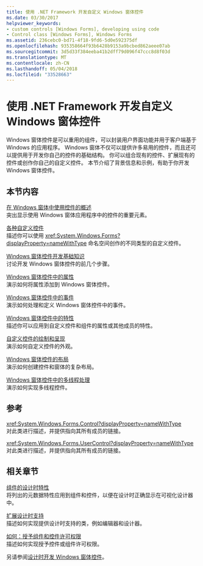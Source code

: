 ```yaml
---
title: 使用 .NET Framework 开发自定义 Windows 窗体控件
ms.date: 03/30/2017
helpviewer_keywords:
- custom controls [Windows Forms], developing using code
- Control class [Windows Forms], Windows Forms
ms.assetid: 236cebc0-bd71-4f18-9fd6-5d0e592375df
ms.openlocfilehash: 935358664f93b6428b9153a9bcbed862aeee07ab
ms.sourcegitcommit: 3d5d33f384eeba41b2dff79d096f47ccc8d8f03d
ms.translationtype: MT
ms.contentlocale: zh-CN
ms.lasthandoff: 05/04/2018
ms.locfileid: "33528663"
---
```

# <a name="developing-custom-windows-forms-controls-with-the-net-framework"></a>使用 .NET Framework 开发自定义 Windows 窗体控件
Windows 窗体控件是可以重用的组件，可以封装用户界面功能并用于客户端基于 Windows 的应用程序。 Windows 窗体不仅可以提供许多易用的控件，而且还可以提供用于开发你自己的控件的基础结构。 你可以组合现有的控件、扩展现有的控件或创作你自己的自定义控件。 本节介绍了背景信息和示例，有助于你开发 Windows 窗体控件。  
  
## <a name="in-this-section"></a>本节内容  
 [在 Windows 窗体中使用控件的概述](../../../../docs/framework/winforms/controls/overview-of-using-controls-in-windows-forms.md)  
 突出显示使用 Windows 窗体应用程序中的控件的重要元素。  
  
 [各种自定义控件](../../../../docs/framework/winforms/controls/varieties-of-custom-controls.md)  
 描述你可以使用 <xref:System.Windows.Forms?displayProperty=nameWithType> 命名空间创作的不同类型的自定义控件。  
  
 [Windows 窗体控件开发基础知识](../../../../docs/framework/winforms/controls/windows-forms-control-development-basics.md)  
 讨论开发 Windows 窗体控件的前几个步骤。  
  
 [Windows 窗体控件中的属性](../../../../docs/framework/winforms/controls/properties-in-windows-forms-controls.md)  
 演示如何将属性添加到 Windows 窗体控件。  
  
 [Windows 窗体控件中的事件](../../../../docs/framework/winforms/controls/events-in-windows-forms-controls.md)  
 演示如何处理和定义 Windows 窗体控件中的事件。  
  
 [Windows 窗体控件中的特性](../../../../docs/framework/winforms/controls/attributes-in-windows-forms-controls.md)  
 描述你可以应用到自定义控件和组件的属性或其他成员的特性。  
  
 [自定义控件的绘制和呈现](../../../../docs/framework/winforms/controls/custom-control-painting-and-rendering.md)  
 演示如何自定义控件的外观。  
  
 [Windows 窗体控件的布局](../../../../docs/framework/winforms/controls/layout-in-windows-forms-controls.md)  
 演示如何创建控件和窗体的复杂布局。  
  
 [Windows 窗体控件中的多线程处理](../../../../docs/framework/winforms/controls/multithreading-in-windows-forms-controls.md)  
 演示如何实现多线程控件。  
  
## <a name="reference"></a>参考  
 <xref:System.Windows.Forms.Control?displayProperty=nameWithType>  
 对此类进行描述，并提供指向其所有成员的链接。  
  
 <xref:System.Windows.Forms.UserControl?displayProperty=nameWithType>  
 对此类进行描述，并提供指向其所有成员的链接。  
  
## <a name="related-sections"></a>相关章节  
 [组件的设计时特性](http://msdn.microsoft.com/library/12050fe3-9327-4509-9e21-4ee2494b95c3)  
 将列出的元数据特性应用到组件和控件，以便在设计时正确显示在可视化设计器中。  
  
 [扩展设计时支持](http://msdn.microsoft.com/library/d6ac8a6a-42fd-4bc8-bf33-b212811297e2)  
 描述如何实现提供设计时支持的类，例如编辑器和设计器。  
  
 [如何：授予组件和控件许可权限](http://msdn.microsoft.com/library/8e66c1ed-a445-4b26-8185-990b6e2bbd57)  
 描述如何实现授予控件或组件许可权限。  
  
 另请参阅[设计时开发 Windows 窗体控件](http://msdn.microsoft.com/library/w29y3h59\(v=vs.110\))。
